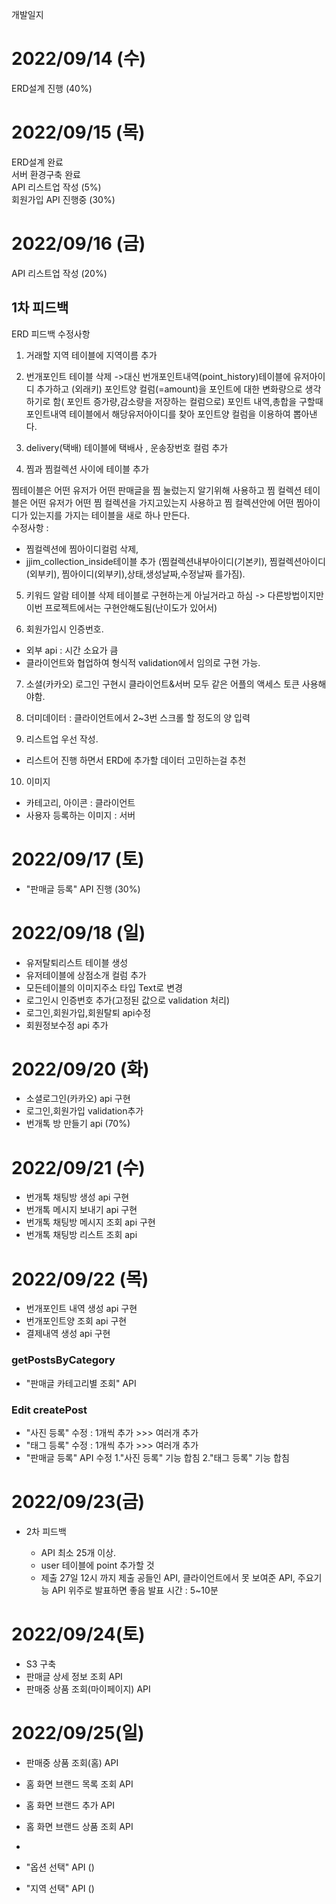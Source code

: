 
개발일지

# 2022/09/14 (수)
ERD설계 진행 (40%)

# 2022/09/15 (목)
ERD설계 완료  
서버 환경구축 완료  
API 리스트업 작성 (5%)  
회원가입 API 진행중 (30%)

# 2022/09/16 (금)
API 리스트업 작성 (20%)

## 1차 피드백
ERD 피드백 수정사항 
1. 거래할 지역 테이블에 지역이름 추가

2. 번개포인트 테이블 삭제 
->대신 번개포인트내역(point_history)테이블에 유저아이디 추가하고 (외래키)
 포인트양 컬럼(=amount)을 포인트에 대한 변화량으로 생각하기로 함( 포인트 증가량,감소량을 저장하는 컬럼으로)
포인트 내역,총합을 구할때 포인트내역 테이블에서 해당유저아이디를 찾아 포인트양 컬럼을 이용하여 뽑아낸다.

3. delivery(택배) 테이블에
택배사 , 운송장번호 컬럼 추가

4. 찜과 찜컬렉션 사이에 테이블 추가

찜테이블은 어떤 유저가 어떤 판매글을 찜 눌렀는지 알기위해 사용하고
찜 컬렉션 테이블은 어떤 유저가 어떤 찜 컬렉션을 가지고있는지 사용하고
찜 컬렉션안에 어떤 찜아이디가 있는지를 가지는 테이블을 새로 하나 만든다.  
 수정사항 :  
 - 찜컬렉션에 찜아이디컬럼 삭제,  
 - jjim_collection_inside테이블 추가 (찜컬렉션내부아이디(기본키), 찜컬렉션아이디(외부키), 찜아이디(외부키),상태,생성날짜,수정날짜 를가짐). 


5. 키워드 알람 테이블 삭제
테이블로 구현하는게 아닐거라고 하심 -> 다른방법이지만 이번 프로젝트에서는 구현안해도됨(난이도가 있어서)


6. 회원가입시 인증번호.
- 외부 api : 시간 소요가 큼
- 클라이언트와 협업하여 형식적 validation에서 임의로 구현 가능.


7. 소셜(카카오) 로그인 구현시 클라이언트&서버 모두 같은 어플의 액세스 토큰 사용해야함.


8. 더미데이터 : 클라이언트에서 2~3번 스크롤 할 정도의 양 입력


9. 리스트업 우선 작성.
- 리스트어 진행 하면서 ERD에 추가할 데이터 고민하는걸 추천


10. 이미지
- 카테고리, 아이콘 : 클라이언트
- 사용자 등록하는 이미지 : 서버


# 2022/09/17 (토)
- "판매글 등록" API 진행 (30%)

# 2022/09/18 (일)
- 유저탈퇴리스트 테이블 생성    
- 유저테이블에 상점소개 컬럼 추가    
- 모든테이블의 이미지주소 타입 Text로 변경  
- 로그인시 인증번호 추가(고정된 값으로 validation 처리)
- 로그인,회원가입,회원탈퇴 api수정 
- 회원정보수정 api 추가   


# 2022/09/20 (화)
- 소셜로그인(카카오) api 구현
- 로그인,회원가입 validation추가
- 번개톡 방 만들기 api (70%)

# 2022/09/21 (수)
- 번개톡 채팅방 생성 api 구현
- 번개톡 메시지 보내기 api 구현
- 번개톡 채팅방 메시지 조회 api 구현
- 번개톡 채팅방 리스트 조회 api 

# 2022/09/22 (목)
- 번개포인트 내역 생성 api 구현
- 번개포인트양 조회 api 구현
- 결제내역 생성 api 구현
### getPostsByCategory
- "판매글 카테고리별 조회" API
### Edit createPost
- "사진 등록" 수정 : 1개씩 추가 >>> 여러개 추가
- "태그 등록" 수정 : 1개씩 추가 >>> 여러개 추가
- "판매글 등록" API 수정
  1."사진 등록" 기능 합침
  2."태그 등록" 기능 합침

# 2022/09/23(금)
- 2차 피드백
  
  - API 최소 25개 이상.
  - user 테이블에 point 추가할 것
  - 제출
    27일 12시 까지 제출
    공들인 API, 클라이언트에서 못 보여준 API, 주요기능 API 위주로 발표하면 좋음
    발표 시간 : 5~10분

# 2022/09/24(토)
- S3 구축
- 판매글 상세 정보 조회 API
- 판매중 상품 조회(마이페이지) API

# 2022/09/25(일)
- 판매중 상품 조회(홈) API
- 홈 화면 브랜드 목록 조회 API
- 홈 화면 브랜드 추가 API
- 홈 화면 브랜드 상품 조회 API
- 

- "옵션 선택" API ()
- "지역 선택" API ()



